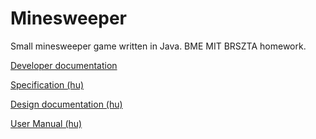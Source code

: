 # Minesweeper
Small minesweeper game written in Java. BME MIT BRSZTA homework.

[Developer documentation](https://leventerevesz.github.io/Minesweeper)

[Specification (hu)](https://bmeedu-my.sharepoint.com/:b:/g/personal/levente_revesz_edu_bme_hu/EU0OQQJd_wFJgrTDwJmSD7UBxADkbF1pFZaZMSxEgm_zUQ?e=mYSnhB)

[Design documentation (hu)](https://bmeedu-my.sharepoint.com/:b:/g/personal/levente_revesz_edu_bme_hu/EQnb1-cp6pdLpT-z6kCtPgkBjk4tZ_h0kqO5amEAqN8TAA?e=MlKrlS)

[User Manual (hu)](https://bmeedu-my.sharepoint.com/:b:/g/personal/levente_revesz_edu_bme_hu/EVJBPmdBSAhKs4RWLJKQDREBOJqG2TMvfbXk1kSqqBpJeQ?e=iJhEtO)
